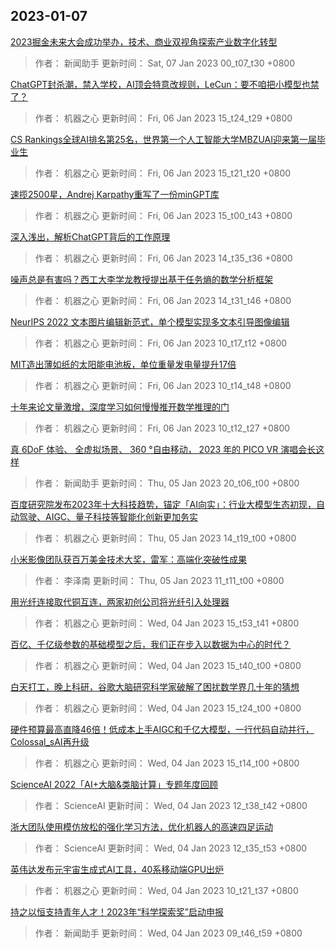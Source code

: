 
## 2023-01-07

 [2023掘金未来大会成功举办，技术、商业双视角探索产业数字化转型](https://www.jiqizhixin.com/articles/2023-01-07)

> 作者： 新闻助手  更新时间： Sat, 07 Jan 2023 00_t07_t30 +0800

 [ChatGPT封杀潮，禁入学校，AI顶会特意改规则，LeCun：要不咱把小模型也禁了？](https://www.jiqizhixin.com/articles/2023-01-06-9)

> 作者： 机器之心  更新时间： Fri, 06 Jan 2023 15_t24_t29 +0800

 [CS Rankings全球AI排名第25名，世界第一个人工智能大学MBZUAI迎来第一届毕业生](https://www.jiqizhixin.com/articles/2023-01-06-8)

> 作者： 机器之心  更新时间： Fri, 06 Jan 2023 15_t21_t20 +0800

 [速揽2500星，Andrej Karpathy重写了一份minGPT库](https://www.jiqizhixin.com/articles/2023-01-06-7)

> 作者： 机器之心  更新时间： Fri, 06 Jan 2023 15_t00_t43 +0800

 [深入浅出，解析ChatGPT背后的工作原理](https://www.jiqizhixin.com/articles/2023-01-06-6)

> 作者： 机器之心  更新时间： Fri, 06 Jan 2023 14_t35_t36 +0800

 [噪声总是有害吗？西工大李学龙教授提出基于任务熵的数学分析框架](https://www.jiqizhixin.com/articles/2023-01-06-5)

> 作者： 机器之心  更新时间： Fri, 06 Jan 2023 14_t31_t46 +0800

 [NeurIPS 2022   文本图片编辑新范式，单个模型实现多文本引导图像编辑](https://www.jiqizhixin.com/articles/2023-01-06-3)

> 作者： 机器之心  更新时间： Fri, 06 Jan 2023 10_t17_t12 +0800

 [MIT造出薄如纸的太阳能电池板，单位重量发电量提升17倍](https://www.jiqizhixin.com/articles/2023-01-06-2)

> 作者： 机器之心  更新时间： Fri, 06 Jan 2023 10_t14_t48 +0800

 [十年来论文量激增，深度学习如何慢慢推开数学推理的门](https://www.jiqizhixin.com/articles/2023-01-06)

> 作者： 机器之心  更新时间： Fri, 06 Jan 2023 10_t12_t27 +0800

 [真 6DoF 体验、 全虚拟场景、 360 °自由移动， 2023 年的 PICO VR 演唱会长这样](https://www.jiqizhixin.com/articles/2023-01-05-22)

> 作者： 新闻助手  更新时间： Thu, 05 Jan 2023 20_t06_t00 +0800

 [百度研究院发布2023年十大科技趋势，锚定「AI向实」：行业大模型生态初现，自动驾驶、AIGC、量子科技等智能化创新更加务实](https://www.jiqizhixin.com/articles/2023-01-06-4)

> 作者： 机器之心  更新时间： Thu, 05 Jan 2023 14_t19_t00 +0800

 [小米影像团队获百万美金技术大奖，雷军：高端化突破性成果](https://www.jiqizhixin.com/articles/2023-01-05)

> 作者： 李泽南  更新时间： Thu, 05 Jan 2023 11_t11_t00 +0800

 [用光纤连接取代铜互连，两家初创公司将光纤引入处理器](https://www.jiqizhixin.com/articles/2023-01-04-9)

> 作者： 机器之心  更新时间： Wed, 04 Jan 2023 15_t53_t41 +0800

 [百亿、千亿级参数的基础模型之后，我们正在步入以数据为中心的时代？](https://www.jiqizhixin.com/articles/2023-01-04-8)

> 作者： 机器之心  更新时间： Wed, 04 Jan 2023 15_t40_t00 +0800

 [白天打工，晚上科研，谷歌大脑研究科学家破解了困扰数学界几十年的猜想](https://www.jiqizhixin.com/articles/2023-01-04-7)

> 作者： 机器之心  更新时间： Wed, 04 Jan 2023 15_t24_t00 +0800

 [硬件预算最高直降46倍！低成本上手AIGC和千亿大模型，一行代码自动并行，Colossal_sAI再升级](https://www.jiqizhixin.com/articles/2023-01-04-6)

> 作者： 机器之心  更新时间： Wed, 04 Jan 2023 15_t14_t00 +0800

 [ScienceAI 2022「AI+大脑&类脑计算」专题年度回顾](https://www.jiqizhixin.com/articles/2023-01-04-4)

> 作者： ScienceAI  更新时间： Wed, 04 Jan 2023 12_t38_t42 +0800

 [浙大团队使用模仿放松的强化学习方法，优化机器人的高速四足运动](https://www.jiqizhixin.com/articles/2023-01-04-3)

> 作者： ScienceAI  更新时间： Wed, 04 Jan 2023 12_t35_t53 +0800

 [英伟达发布元宇宙生成式AI工具，40系移动端GPU出炉](https://www.jiqizhixin.com/articles/2023-01-04-2)

> 作者： 机器之心  更新时间： Wed, 04 Jan 2023 10_t21_t37 +0800

 [持之以恒支持青年人才！2023年“科学探索奖”启动申报](https://www.jiqizhixin.com/articles/2023-01-04)

> 作者： 新闻助手  更新时间： Wed, 04 Jan 2023 09_t46_t59 +0800

